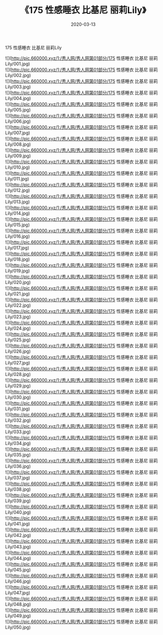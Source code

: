 ﻿---
layout: post
title:  《175 性感睡衣 比基尼 丽莉Lily》
date:   2020-03-13
img: http://pic.660000.xyz/1:/秀人网/秀人网第01部分/175 性感睡衣 比基尼 丽莉Lily/000.jpg
categories: [美女, 清纯, 唯美]
---

175 性感睡衣 比基尼 丽莉Lily

  ![](http://pic.660000.xyz/1:/秀人网/秀人网第01部分/175 性感睡衣 比基尼 丽莉Lily/001.jpg) <br> ![](http://pic.660000.xyz/1:/秀人网/秀人网第01部分/175 性感睡衣 比基尼 丽莉Lily/002.jpg) <br> ![](http://pic.660000.xyz/1:/秀人网/秀人网第01部分/175 性感睡衣 比基尼 丽莉Lily/003.jpg) <br> ![](http://pic.660000.xyz/1:/秀人网/秀人网第01部分/175 性感睡衣 比基尼 丽莉Lily/004.jpg) <br> ![](http://pic.660000.xyz/1:/秀人网/秀人网第01部分/175 性感睡衣 比基尼 丽莉Lily/005.jpg) <br> ![](http://pic.660000.xyz/1:/秀人网/秀人网第01部分/175 性感睡衣 比基尼 丽莉Lily/006.jpg) <br> ![](http://pic.660000.xyz/1:/秀人网/秀人网第01部分/175 性感睡衣 比基尼 丽莉Lily/007.jpg) <br> ![](http://pic.660000.xyz/1:/秀人网/秀人网第01部分/175 性感睡衣 比基尼 丽莉Lily/008.jpg) <br> ![](http://pic.660000.xyz/1:/秀人网/秀人网第01部分/175 性感睡衣 比基尼 丽莉Lily/009.jpg) <br> ![](http://pic.660000.xyz/1:/秀人网/秀人网第01部分/175 性感睡衣 比基尼 丽莉Lily/010.jpg) <br> ![](http://pic.660000.xyz/1:/秀人网/秀人网第01部分/175 性感睡衣 比基尼 丽莉Lily/011.jpg) <br> ![](http://pic.660000.xyz/1:/秀人网/秀人网第01部分/175 性感睡衣 比基尼 丽莉Lily/012.jpg) <br> ![](http://pic.660000.xyz/1:/秀人网/秀人网第01部分/175 性感睡衣 比基尼 丽莉Lily/013.jpg) <br> ![](http://pic.660000.xyz/1:/秀人网/秀人网第01部分/175 性感睡衣 比基尼 丽莉Lily/014.jpg) <br> ![](http://pic.660000.xyz/1:/秀人网/秀人网第01部分/175 性感睡衣 比基尼 丽莉Lily/015.jpg) <br> ![](http://pic.660000.xyz/1:/秀人网/秀人网第01部分/175 性感睡衣 比基尼 丽莉Lily/016.jpg) <br> ![](http://pic.660000.xyz/1:/秀人网/秀人网第01部分/175 性感睡衣 比基尼 丽莉Lily/017.jpg) <br> ![](http://pic.660000.xyz/1:/秀人网/秀人网第01部分/175 性感睡衣 比基尼 丽莉Lily/018.jpg) <br> ![](http://pic.660000.xyz/1:/秀人网/秀人网第01部分/175 性感睡衣 比基尼 丽莉Lily/019.jpg) <br> ![](http://pic.660000.xyz/1:/秀人网/秀人网第01部分/175 性感睡衣 比基尼 丽莉Lily/020.jpg) <br> ![](http://pic.660000.xyz/1:/秀人网/秀人网第01部分/175 性感睡衣 比基尼 丽莉Lily/021.jpg) <br> ![](http://pic.660000.xyz/1:/秀人网/秀人网第01部分/175 性感睡衣 比基尼 丽莉Lily/022.jpg) <br> ![](http://pic.660000.xyz/1:/秀人网/秀人网第01部分/175 性感睡衣 比基尼 丽莉Lily/023.jpg) <br> ![](http://pic.660000.xyz/1:/秀人网/秀人网第01部分/175 性感睡衣 比基尼 丽莉Lily/024.jpg) <br> ![](http://pic.660000.xyz/1:/秀人网/秀人网第01部分/175 性感睡衣 比基尼 丽莉Lily/025.jpg) <br> ![](http://pic.660000.xyz/1:/秀人网/秀人网第01部分/175 性感睡衣 比基尼 丽莉Lily/026.jpg) <br> ![](http://pic.660000.xyz/1:/秀人网/秀人网第01部分/175 性感睡衣 比基尼 丽莉Lily/027.jpg) <br> ![](http://pic.660000.xyz/1:/秀人网/秀人网第01部分/175 性感睡衣 比基尼 丽莉Lily/028.jpg) <br> ![](http://pic.660000.xyz/1:/秀人网/秀人网第01部分/175 性感睡衣 比基尼 丽莉Lily/029.jpg) <br> ![](http://pic.660000.xyz/1:/秀人网/秀人网第01部分/175 性感睡衣 比基尼 丽莉Lily/030.jpg) <br> ![](http://pic.660000.xyz/1:/秀人网/秀人网第01部分/175 性感睡衣 比基尼 丽莉Lily/031.jpg) <br> ![](http://pic.660000.xyz/1:/秀人网/秀人网第01部分/175 性感睡衣 比基尼 丽莉Lily/032.jpg) <br> ![](http://pic.660000.xyz/1:/秀人网/秀人网第01部分/175 性感睡衣 比基尼 丽莉Lily/033.jpg) <br> ![](http://pic.660000.xyz/1:/秀人网/秀人网第01部分/175 性感睡衣 比基尼 丽莉Lily/034.jpg) <br> ![](http://pic.660000.xyz/1:/秀人网/秀人网第01部分/175 性感睡衣 比基尼 丽莉Lily/035.jpg) <br> ![](http://pic.660000.xyz/1:/秀人网/秀人网第01部分/175 性感睡衣 比基尼 丽莉Lily/036.jpg) <br> ![](http://pic.660000.xyz/1:/秀人网/秀人网第01部分/175 性感睡衣 比基尼 丽莉Lily/037.jpg) <br> ![](http://pic.660000.xyz/1:/秀人网/秀人网第01部分/175 性感睡衣 比基尼 丽莉Lily/038.jpg) <br> ![](http://pic.660000.xyz/1:/秀人网/秀人网第01部分/175 性感睡衣 比基尼 丽莉Lily/039.jpg) <br> ![](http://pic.660000.xyz/1:/秀人网/秀人网第01部分/175 性感睡衣 比基尼 丽莉Lily/040.jpg) <br> ![](http://pic.660000.xyz/1:/秀人网/秀人网第01部分/175 性感睡衣 比基尼 丽莉Lily/041.jpg) <br> ![](http://pic.660000.xyz/1:/秀人网/秀人网第01部分/175 性感睡衣 比基尼 丽莉Lily/042.jpg) <br> ![](http://pic.660000.xyz/1:/秀人网/秀人网第01部分/175 性感睡衣 比基尼 丽莉Lily/043.jpg) <br> ![](http://pic.660000.xyz/1:/秀人网/秀人网第01部分/175 性感睡衣 比基尼 丽莉Lily/044.jpg) <br> ![](http://pic.660000.xyz/1:/秀人网/秀人网第01部分/175 性感睡衣 比基尼 丽莉Lily/045.jpg) <br> ![](http://pic.660000.xyz/1:/秀人网/秀人网第01部分/175 性感睡衣 比基尼 丽莉Lily/046.jpg) <br> ![](http://pic.660000.xyz/1:/秀人网/秀人网第01部分/175 性感睡衣 比基尼 丽莉Lily/047.jpg) <br> ![](http://pic.660000.xyz/1:/秀人网/秀人网第01部分/175 性感睡衣 比基尼 丽莉Lily/048.jpg) <br> ![](http://pic.660000.xyz/1:/秀人网/秀人网第01部分/175 性感睡衣 比基尼 丽莉Lily/049.jpg) <br> ![](http://pic.660000.xyz/1:/秀人网/秀人网第01部分/175 性感睡衣 比基尼 丽莉Lily/050.jpg) <br>